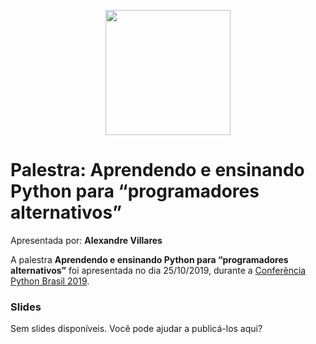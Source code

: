 <p align="center"><img src="../logo_python_brasil_2019-01.svg" width="200"></p>

# Palestra: Aprendendo e ensinando Python para “programadores alternativos”
Apresentada por: **Alexandre Villares**


A palestra **Aprendendo e ensinando Python para “programadores alternativos”** foi apresentada no dia 25/10/2019, durante a [Conferência Python Brasil 2019](http://2019.pythonbrasil.org.br).



### Slides

Sem slides disponíveis. Você pode ajudar a publicá-los aqui?






